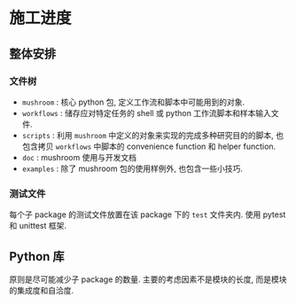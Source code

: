 # 施工进度

## 整体安排

### 文件树

- `mushroom` : 核心 python 包, 定义工作流和脚本中可能用到的对象.
- `workflows` : 储存应对特定任务的 shell 或 python 工作流脚本和样本输入文件.
- `scripts` : 利用 `mushroom` 中定义的对象来实现的完成多种研究目的的脚本, 也包含拷贝 `workflows` 中脚本的 convenience function 和 helper function.
- `doc` : mushroom 使用与开发文档
- `examples` : 除了 mushroom 包的使用样例外, 也包含一些小技巧.

### 测试文件

每个子 package 的测试文件放置在该 package 下的 `test` 文件夹内. 使用 pytest 和 unittest 框架.

## Python 库

原则是尽可能减少子 package 的数量. 主要的考虑因素不是模块的长度, 而是模块的集成度和自洽度.

